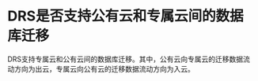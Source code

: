 # DRS是否支持公有云和专属云间的数据库迁移<a name="drs_16_0100"></a>

DRS支持专属云和公有云间的数据库迁移。其中，公有云向专属云的迁移数据流动方向为出云，专属云向公有云的迁移数据流动方向为入云。

